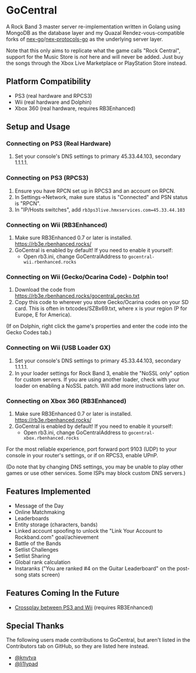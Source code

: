 # GoCentral
A Rock Band 3 master server re-implementation written in Golang using MongoDB as the database layer and my Quazal Rendez-vous-compatible forks of [nex-go](https://github.com/ihatecompvir/nex-go)/[nex-protocols-go](https://github.com/ihatecompvir/nex-protocols-go) as the underlying server layer. 

Note that this only aims to replicate what the game calls "Rock Central", support for the Music Store is _not_ here and will never be added. Just buy the songs through the Xbox Live Marketplace or PlayStation Store instead.

## Platform Compatibility
- PS3 (real hardware and RPCS3)
- Wii (real hardware and Dolphin)
- Xbox 360 (real hardware, requires RB3Enhanced)

## Setup and Usage
### Connecting on PS3 (Real Hardware)
1. Set your console's DNS settings to primary 45.33.44.103, secondary 1.1.1.1.
### Connecting on PS3 (RPCS3)
1. Ensure you have RPCN set up in RPCS3 and an account on RPCN.
2. In Settings->Network, make sure status is "Connected" and PSN status is "RPCN".
3. In "IP/Hosts switches", add `rb3ps3live.hmxservices.com=45.33.44.103`
### Connecting on Wii (RB3Enhanced)
1. Make sure RB3Enhanced 0.7 or later is installed. https://rb3e.rbenhanced.rocks/
2. GoCentral is enabled by default! If you need to enable it yourself:
    * Open rb3.ini, change GoCentralAddress to `gocentral-wii.rbenhanced.rocks`
### Connecting on Wii (Gecko/Ocarina Code) - Dolphin too!
1. Download the code from https://rb3e.rbenhanced.rocks/gocentral_gecko.txt
2. Copy this code to wherever you store Gecko/Ocarina codes on your SD card. This is often in txtcodes/SZBx69.txt, where x is your region (P for Europe, E for America).

(If on Dolphin, right click the game's properties and enter the code into the Gecko Codes tab.)
### Connecting on Wii (USB Loader GX)
1. Set your console's DNS settings to primary 45.33.44.103, secondary 1.1.1.1.
2. In your loader settings for Rock Band 3, enable the "NoSSL only" option for custom servers.
If you are using another loader, check with your loader on enabling a NoSSL patch. Will add more instructions later on.
### Connecting on Xbox 360 (RB3Enhanced)
1. Make sure RB3Enhanced 0.7 or later is installed. https://rb3e.rbenhanced.rocks/
2. GoCentral is enabled by default! If you need to enable it yourself:
    * Open rb3.ini, change GoCentralAddress to `gocentral-xbox.rbenhanced.rocks`

For the most reliable experience, port forward port 9103 (UDP) to your console in your router's settings, or if on RPCS3, enable UPnP.

(Do note that by changing DNS settings, you may be unable to play other games or use other services. Some ISPs may block custom DNS servers.)

## Features Implemented
- Message of the Day
- Online Matchmaking
- Leaderboards
- Entity storage (characters, bands)
- Linked account spoofing to unlock the "Link Your Account to Rockband.com" goal/achievement
- Battle of the Bands
- Setlist Challenges
- Setlist Sharing
- Global rank calculation
- Instaranks ("You are ranked #4 on the Guitar Leaderboard" on the post-song stats screen)

## Features Coming In the Future
- [Crossplay between PS3 and Wii](https://www.youtube.com/watch?v=KW5NrjDsv00) (requires RB3Enhanced)

## Special Thanks
The following users made contributions to GoCentral, but aren't listed in the Contributors tab on GitHub, so they are listed here instead.
- [@knvtva](https://github.com/knvtva)
- [@li1lypad](https://github.com/li1lypad)
